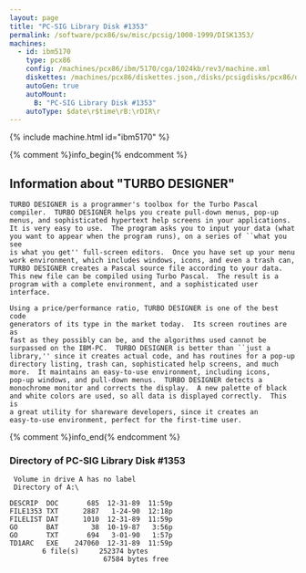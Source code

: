 ```yaml
---
layout: page
title: "PC-SIG Library Disk #1353"
permalink: /software/pcx86/sw/misc/pcsig/1000-1999/DISK1353/
machines:
  - id: ibm5170
    type: pcx86
    config: /machines/pcx86/ibm/5170/cga/1024kb/rev3/machine.xml
    diskettes: /machines/pcx86/diskettes.json,/disks/pcsigdisks/pcx86/diskettes.json
    autoGen: true
    autoMount:
      B: "PC-SIG Library Disk #1353"
    autoType: $date\r$time\rB:\rDIR\r
---
```


{% include machine.html id="ibm5170" %}

{% comment %}info_begin{% endcomment %}

## Information about "TURBO DESIGNER"

    TURBO DESIGNER is a programmer's toolbox for the Turbo Pascal
    compiler.  TURBO DESIGNER helps you create pull-down menus, pop-up
    menus, and sophisticated hypertext help screens in your applications.
    It is very easy to use.  The program asks you to input your data (what
    you want to appear when the program runs), on a series of ``what you see
    is what you get'' full-screen editors.  Once you have set up your menu
    work environment, which includes windows, icons, and even a trash can,
    TURBO DESIGNER creates a Pascal source file according to your data.
    This new file can be compiled using Turbo Pascal.  The result is a
    program with a complete environment, and a sophisticated user
    interface.
    
    Using a price/performance ratio, TURBO DESIGNER is one of the best code
    generators of its type in the market today.  Its screen routines are as
    fast as they possibly can be, and the algorithms used cannot be
    surpassed on the IBM-PC.  TURBO DESIGNER is better than ``just a
    library,'' since it creates actual code, and has routines for a pop-up
    directory listing, trash can, sophisticated help screens, and much
    more.  It maintains an easy-to-use environment, including icons,
    pop-up windows, and pull-down menus.  TURBO DESIGNER detects a
    monochrome monitor and corrects the display.  A new palette of black
    and white colors are used, so all data is displayed correctly.  This is
    a great utility for shareware developers, since it creates an
    easy-to-use environment, perfect for the first-time user.
{% comment %}info_end{% endcomment %}


### Directory of PC-SIG Library Disk #1353

     Volume in drive A has no label
     Directory of A:\

    DESCRIP  DOC       685  12-31-89  11:59p
    FILE1353 TXT      2887   1-24-90  12:18p
    FILELIST DAT      1010  12-31-89  11:59p
    GO       BAT        38  10-19-87   3:56p
    GO       TXT       694   3-01-90   1:57p
    TD1ARC   EXE    247060  12-31-89  11:59p
            6 file(s)     252374 bytes
                           67584 bytes free
